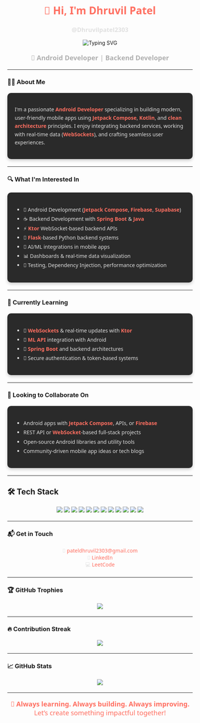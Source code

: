<div align="center">
  <h1 style="color: #FF6F61; font-family: 'Segoe UI', sans-serif;">👋 Hi, I'm Dhruvil Patel</h1>
  <h3 style="color: #E0E0E0; font-family: 'Segoe UI', sans-serif;">@Dhruvilpatel2303</h3>
</div>

<div align="center">
  <img src="https://readme-typing-svg.demolab.com?font=Fira+Code&pause=1000&color=FF6F61&center=true&vCenter=true&width=440&lines=Hi+I'm+Dhruvil+Patel;Android+Developer+%F0%9F%93%B1;Backend+Developer+%F0%9F%94%A0;" alt="Typing SVG" />
</div>

<div align="center" style="margin: 20px 0;">
  <p style="color: #B0B0B0; font-size: 18px; font-family: 'Segoe UI', sans-serif;">
    🚀 <strong>Android Developer</strong> | <strong>Backend Developer</strong>
  </p>
</div>

---

### 👨‍💻 About Me

<div style="background: #2A2A2A; padding: 20px; border-radius: 10px; margin: 20px 0; box-shadow: 0 4px 8px rgba(0,0,0,0.2);">
  <p style="color: #E0E0E0; font-family: 'Segoe UI', sans-serif; line-height: 1.6;">
    I'm a passionate <strong style="color: #FF6F61;">Android Developer</strong> specializing in building modern, user-friendly mobile apps using <strong style="color: #FF6F61;">Jetpack Compose</strong>, <strong style="color: #FF6F61;">Kotlin</strong>, and <strong style="color: #FF6F61;">clean architecture</strong> principles. I enjoy integrating backend services, working with real-time data (<strong style="color: #FF6F61;">WebSockets</strong>), and crafting seamless user experiences.
  </p>
</div>

---

### 🔍 What I'm Interested In

<div style="background: #2A2A2A; padding: 20px; border-radius: 10px; margin: 20px 0; box-shadow: 0 4px 8px rgba(0,0,0,0.2);">
  <ul style="color: #E0E0E0; font-family: 'Segoe UI', sans-serif; line-height: 1.8;">
    <li>📱 Android Development (<strong style="color: #FF6F61;">Jetpack Compose</strong>, <strong style="color: #FF6F61;">Firebase</strong>, <strong style="color: #FF6F61;">Supabase</strong>)</li>
    <li>☕ Backend Development with <strong style="color: #FF6F61;">Spring Boot</strong> & <strong style="color: #FF6F61;">Java</strong></li>
    <li>⚡ <strong style="color: #FF6F61;">Ktor</strong> WebSocket-based backend APIs</li>
    <li>🐍 <strong style="color: #FF6F61;">Flask</strong>-based Python backend systems</li>
    <li>🤖 AI/ML integrations in mobile apps</li>
    <li>📊 Dashboards & real-time data visualization</li>
    <li>🧪 Testing, Dependency Injection, performance optimization</li>
  </ul>
</div>

---

### 🌱 Currently Learning

<div style="background: #2A2A2A; padding: 20px; border-radius: 10px; margin: 20px 0; box-shadow: 0 4px 8px rgba(0,0,0,0.2);">
  <ul style="color: #E0E0E0; font-family: 'Segoe UI', sans-serif; line-height: 1.8;">
    <li>🔁 <strong style="color: #FF6F61;">WebSockets</strong> & real-time updates with <strong style="color: #FF6F61;">Ktor</strong></li>
    <li>🧠 <strong style="color: #FF6F61;">ML API</strong> integration with Android</li>
    <li>🔧 <strong style="color: #FF6F61;">Spring Boot</strong> and backend architectures</li>
    <li>🔐 Secure authentication & token-based systems</li>
  </ul>
</div>

---

### 🤝 Looking to Collaborate On

<div style="background: #2A2A2A; padding: 20px; border-radius: 10px; margin: 20px 0; box-shadow: 0 4px 8px rgba(0,0,0,0.2);">
  <ul style="color: #E0E0E0; font-family: 'Segoe UI', sans-serif; line-height: 1.8;">
    <li>Android apps with <strong style="color: #FF6F61;">Jetpack Compose</strong>, APIs, or <strong style="color: #FF6F61;">Firebase</strong></li>
    <li>REST API or <strong style="color: #FF6F61;">WebSocket</strong>-based full-stack projects</li>
    <li>Open-source Android libraries and utility tools</li>
    <li>Community-driven mobile app ideas or tech blogs</li>
  </ul>
</div>

---

## 🛠 Tech Stack

<div align="center" style="margin: 20px 0;">
  <img src="https://img.shields.io/badge/Kotlin-0095D5?style=for-the-badge&logo=kotlin&logoColor=white"/>
  <img src="https://img.shields.io/badge/Jetpack_Compose-4285F4?style=for-the-badge&logo=jetpackcompose&logoColor=white"/>
  <img src="https://img.shields.io/badge/Ktor-000000?style=for-the-badge&logo=ktor&logoColor=white"/>
  <img src="https://img.shields.io/badge/Firebase-FFCA28?style=for-the-badge&logo=firebase&logoColor=black"/>
  <img src="https://img.shields.io/badge/Room-6D4C41?style=for-the-badge&logo=android&logoColor=white"/>
  <img src="https://img.shields.io/badge/Retrofit-007396?style=for-the-badge&logo=android&logoColor=white"/>
  <img src="https://img.shields.io/badge/Spring_Boot-6DB33F?style=for-the-badge&logo=springboot&logoColor=white"/>
  <img src="https://img.shields.io/badge/Python-3776AB?style=for-the-badge&logo=python&logoColor=white"/>
  <img src="https://img.shields.io/badge/Flask-000000?style=for-the-badge&logo=flask&logoColor=white"/>
  <img src="https://img.shields.io/badge/WebSockets-333333?style=for-the-badge&logo=websockets&logoColor=white"/>
  <img src="https://img.shields.io/badge/Git-F05032?style=for-the-badge&logo=git&logoColor=white"/>
  <img src="https://img.shields.io/badge/GitHub-181717?style=for-the-badge&logo=github&logoColor=white"/>
</div>

---

### 📬 Get in Touch

<div align="center" style="margin: 20px 0;">
  <p style="color: #E0E0E0; font-family: 'Segoe UI', sans-serif;">
    📧 <a href="mailto:pateldhruvil2303@gmail.com" style="color: #FF6F61; text-decoration: none;">pateldhruvil2303@gmail.com</a><br>
    💼 <a href="https://www.linkedin.com/in/dhruvil-patel-507301285/" style="color: #FF6F61; text-decoration: none;">LinkedIn</a><br>
    💻 <a href="https://leetcode.com/u/Dhruvil2303/" style="color: #FF6F61; text-decoration: none;">LeetCode</a>
  </p>
</div>

---

### 🏆 GitHub Trophies

<div align="center" style="margin: 20px 0;">
  <img src="https://github-profile-trophy.vercel.app/?username=Dhruvilpatel2303&theme=tokyonight&no-bg=true&margin-w=15" />
</div>

---

### 🔥 Contribution Streak

<div align="center" style="margin: 20px 0;">
  <img src="https://github-readme-streak-stats.herokuapp.com/?user=Dhruvilpatel2303&theme=tokyonight" />
</div>

---

### 📈 GitHub Stats

<div align="center" style="margin: 20px 0;">
  <img src="https://github-readme-stats.vercel.app/api/top-langs/?username=Dhruvilpatel2303&layout=donut&theme=tokyonight" />
</div>

---

<div align="center">
  <p style="color: #FF6F61; font-family: 'Segoe UI', sans-serif; font-size: 18px;">
    📌 <strong>Always learning. Always building. Always improving.</strong><br>
    Let’s create something impactful together!
  </p>
</div>
